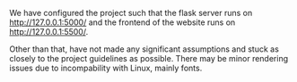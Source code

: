 We have configured the project such that the flask server runs on http://127.0.0.1:5000/ and the frontend of the website runs on http://127.0.0.1:5500/.

Other than that, have not made any significant assumptions and stuck as closely to the project guidelines as possible. There may be minor rendering issues due to incompability with Linux, mainly fonts.
